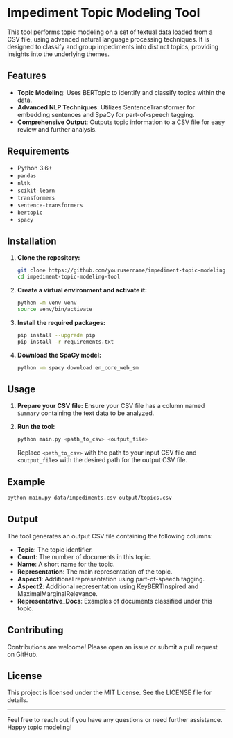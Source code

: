 # Impediment Topic Modeling Tool

This tool performs topic modeling on a set of textual data loaded from a CSV file, using advanced natural language processing techniques. It is designed to classify and group impediments into distinct topics, providing insights into the underlying themes.

## Features

- **Topic Modeling**: Uses BERTopic to identify and classify topics within the data.
- **Advanced NLP Techniques**: Utilizes SentenceTransformer for embedding sentences and SpaCy for part-of-speech tagging.
- **Comprehensive Output**: Outputs topic information to a CSV file for easy review and further analysis.

## Requirements

- Python 3.6+
- `pandas`
- `nltk`
- `scikit-learn`
- `transformers`
- `sentence-transformers`
- `bertopic`
- `spacy`

## Installation

1. **Clone the repository:**

   ```bash
   git clone https://github.com/yourusername/impediment-topic-modeling-tool.git
   cd impediment-topic-modeling-tool
   ```

2. **Create a virtual environment and activate it:**

   ```bash
   python -m venv venv
   source venv/bin/activate
   ```

3. **Install the required packages:**

   ```bash
   pip install --upgrade pip
   pip install -r requirements.txt
   ```

4. **Download the SpaCy model:**

   ```bash
   python -m spacy download en_core_web_sm
   ```

## Usage

1. **Prepare your CSV file:**
   Ensure your CSV file has a column named `Summary` containing the text data to be analyzed.

2. **Run the tool:**

   ```bash
   python main.py <path_to_csv> <output_file>
   ```

   Replace `<path_to_csv>` with the path to your input CSV file and `<output_file>` with the desired path for the output CSV file.

## Example

```bash
python main.py data/impediments.csv output/topics.csv
```

## Output

The tool generates an output CSV file containing the following columns:
- **Topic**: The topic identifier.
- **Count**: The number of documents in this topic.
- **Name**: A short name for the topic.
- **Representation**: The main representation of the topic.
- **Aspect1**: Additional representation using part-of-speech tagging.
- **Aspect2**: Additional representation using KeyBERTInspired and MaximalMarginalRelevance.
- **Representative_Docs**: Examples of documents classified under this topic.

## Contributing

Contributions are welcome! Please open an issue or submit a pull request on GitHub.

## License

This project is licensed under the MIT License. See the LICENSE file for details.

---

Feel free to reach out if you have any questions or need further assistance. Happy topic modeling!

